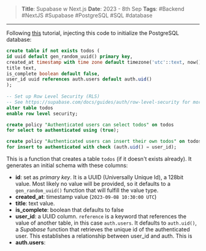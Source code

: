 > **Title**: Supabase w Next.js
> **Date**: 2023 - 8th Sep
> **Tags**: #Backend #NextJS #Supabase #PostgreSQL #SQL #database
---
Following [this](https://vercel.com/templates/next.js/supabase) tutorial, injecting this code to initialize the PostgreSQL database:
```SQL
create table if not exists todos (
id uuid default gen_random_uuid() primary key,
created_at timestamp with time zone default timezone('utc'::text, now()) not null,
title text,
is_complete boolean default false,
user_id uuid references auth.users default auth.uid()
);
  
-- Set up Row Level Security (RLS)
-- See https://supabase.com/docs/guides/auth/row-level-security for more details.
alter table todos
enable row level security;

create policy "Authenticated users can select todos" on todos
for select to authenticated using (true);

create policy "Authenticated users can insert their own todos" on todos
for insert to authenticated with check (auth.uid() = user_id);
```
This is a function that creates a table `todos` (if it doesn't exists already). It generates an initial schema with these columns:
- **id**: set as *primary key*. It is a UUID (Universally Unique Id), a 128bit value. Most likely no value will be provided, so it defaults to a `gen_random_uuid()` function that will fulfill the value type.
- **created_at**: timestamp value (`2023-09-08 10:30:00 UTC`)
- **title**: text value.
- **is_complete**: boolean that defaults to false
- **user_id**: a UUID column. `reference` is a keyword that references the value of another table, in this case `auth.users`. It defaults to `auth.uid()`, a *Supabase* function that retrieves the unique id of the authenticated user. This establishes a relationship between user_id and auth.
 This is 
- **auth.users**: